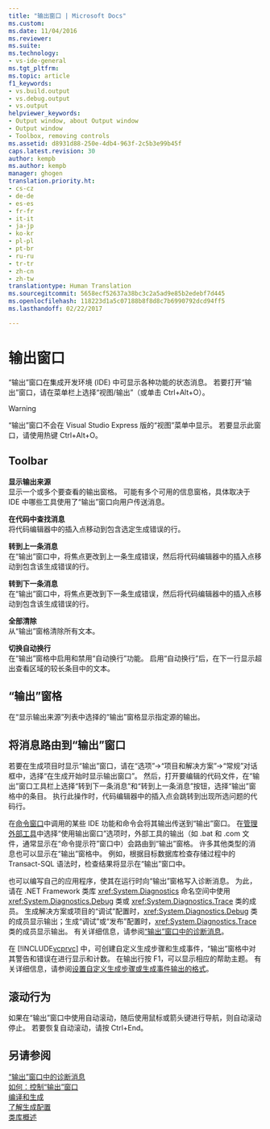 ```yaml
---
title: "输出窗口 | Microsoft Docs"
ms.custom: 
ms.date: 11/04/2016
ms.reviewer: 
ms.suite: 
ms.technology:
- vs-ide-general
ms.tgt_pltfrm: 
ms.topic: article
f1_keywords:
- vs.build.output
- vs.debug.output
- vs.output
helpviewer_keywords:
- Output window, about Output window
- Output window
- Toolbox, removing controls
ms.assetid: d8931d88-250e-4db4-963f-2c5b3e99b45f
caps.latest.revision: 30
author: kempb
ms.author: kempb
manager: ghogen
translation.priority.ht:
- cs-cz
- de-de
- es-es
- fr-fr
- it-it
- ja-jp
- ko-kr
- pl-pl
- pt-br
- ru-ru
- tr-tr
- zh-cn
- zh-tw
translationtype: Human Translation
ms.sourcegitcommit: 5658ecf52637a38bc3c2a5ad9e85b2edebf7d445
ms.openlocfilehash: 118223d1a5c07188b8f8d8c7b6990792dcd94ff5
ms.lasthandoff: 02/22/2017

---
```

# <a name="output-window"></a>输出窗口
“输出”窗口在集成开发环境 (IDE) 中可显示各种功能的状态消息。 若要打开“输出”窗口，请在菜单栏上选择“视图/输出”（或单击 Ctrl+Alt+O）。  
  
> [!WARNING]
>  “输出”窗口不会在 Visual Studio Express 版的“视图”菜单中显示。 若要显示此窗口，请使用热键 Ctrl+Alt+O。  
  
## <a name="toolbar"></a>Toolbar  
 **显示输出来源**  
 显示一个或多个要查看的输出窗格。 可能有多个可用的信息窗格，具体取决于 IDE 中哪些工具使用了“输出”窗口向用户传送消息。  
  
 **在代码中查找消息**  
 将代码编辑器中的插入点移动到包含选定生成错误的行。  
  
 **转到上一条消息**  
 在“输出”窗口中，将焦点更改到上一条生成错误，然后将代码编辑器中的插入点移动到包含该生成错误的行。  
  
 **转到下一条消息**  
 在“输出”窗口中，将焦点更改到下一条生成错误，然后将代码编辑器中的插入点移动到包含该生成错误的行。  
  
 **全部清除**  
 从“输出”窗格清除所有文本。  
  
 **切换自动换行**  
 在“输出”窗格中启用和禁用“自动换行”功能。 启用“自动换行”后，在下一行显示超出查看区域的较长条目中的文本。  
  
## <a name="output-pane"></a>“输出”窗格  
 在“显示输出来源”列表中选择的“输出”窗格显示指定源的输出。  
  
## <a name="routing-messages-to-the-output-window"></a>将消息路由到“输出”窗口  
 若要在生成项目时显示“输出”窗口，请在“选项”->“项目和解决方案”->“常规”对话框中，选择“在生成开始时显示输出窗口”。 然后，打开要编辑的代码文件，在“输出”窗口工具栏上选择“转到下一条消息”和“转到上一条消息”按钮，选择“输出”窗格中的条目。 执行此操作时，代码编辑器中的插入点会跳转到出现所选问题的代码行。  
  
 在[命令窗口](../../ide/reference/command-window.md)中调用的某些 IDE 功能和命令会将其输出传送到“输出”窗口。 在[管理外部工具](../../ide/managing-external-tools.md)中选择“使用输出窗口”选项时，外部工具的输出（如 .bat 和 .com 文件，通常显示在“命令提示符”窗口中）会路由到“输出”窗格。 许多其他类型的消息也可以显示在“输出”窗格中。 例如，根据目标数据库检查存储过程中的 Transact-SQL 语法时，检查结果将显示在“输出”窗口中。  
  
 也可以编写自己的应用程序，使其在运行时向“输出”窗格写入诊断消息。 为此，请在 .NET Framework 类库 <xref:System.Diagnostics> 命名空间中使用 <xref:System.Diagnostics.Debug> 类或 <xref:System.Diagnostics.Trace> 类的成员。 生成解决方案或项目的“调试”配置时，<xref:System.Diagnostics.Debug> 类的成员显示输出；生成“调试”或“发布”配置时，<xref:System.Diagnostics.Trace> 类的成员显示输出。 有关详细信息，请参阅[“输出”窗口中的诊断消息](../../debugger/diagnostic-messages-in-the-output-window.md)。  
  
 在 [!INCLUDE[vcprvc](../../code-quality/includes/vcprvc_md.md)] 中，可创建自定义生成步骤和生成事件，“输出”窗格中对其警告和错误在进行显示和计数。 在输出行按 F1，可以显示相应的帮助主题。 有关详细信息，请参阅[设置自定义生成步骤或生成事件输出的格式](/visual-cpp/ide/formatting-the-output-of-a-custom-build-step-or-build-event)。  
  
## <a name="scrolling-behavior"></a>滚动行为  
 如果在“输出”窗口中使用自动滚动，随后使用鼠标或箭头键进行导航，则自动滚动停止。 若要恢复自动滚动，请按 Ctrl+End。  
  
## <a name="see-also"></a>另请参阅  
 [“输出”窗口中的诊断消息](../../debugger/diagnostic-messages-in-the-output-window.md)   
 [如何：控制“输出”窗口](http://msdn.microsoft.com/Library/91aebd15-8854-4a7a-9f7d-57376fb4e858)   
 [编译和生成](../../ide/compiling-and-building-in-visual-studio.md)   
 [了解生成配置](../../ide/understanding-build-configurations.md)   
 [类库概述](http://msdn.microsoft.com/Library/7e4c5921-955d-4b06-8709-101873acf157)
